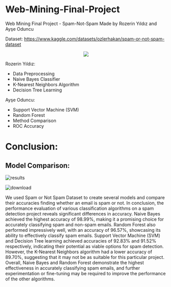 # Web-Mining-Final-Project
Web Mining Final Project - Spam-Not-Spam Made by Rozerin Yıldız and Ayşe Oduncu

Dataset: https://www.kaggle.com/datasets/ozlerhakan/spam-or-not-spam-dataset


<p align="center">
  <img src="https://github.com/Web-Mining-Final-Project/Web-Mining-Final-Project/assets/59964531/0e24f840-d859-45bc-bcad-091de3084d1d">
</p>

Rozerin Yıldız:
- Data Preprocessing  
- Naive Bayes Classifier 
- K-Nearest Neighbors Algorithm 
- Decision Tree Learning  

Ayşe Oduncu:
- Support Vector Machine (SVM)  
- Random Forest 
- Method Comparison 
- ROC Accuracy 


# Conclusion:

## Model Comparison:
![results](https://github.com/Web-Mining-Final-Project/Web-Mining-Final-Project/assets/59964531/e7b15a8c-e515-46f7-a796-d3524f15a1b6)

![download](https://github.com/Web-Mining-Final-Project/Web-Mining-Final-Project/assets/59964531/874f4b7c-2734-4357-aed4-c01a21dfa3aa)


We used Spam or Not Spam Dataset to create several models and compare their
accuracies finding whether an email is spam or not. In conclusion, the performance
evaluation of various classification algorithms on a spam detection project reveals
significant differences in accuracy. Naive Bayes achieved the highest accuracy of 98.99%,
making it a promising choice for accurately classifying spam and non-spam emails.
Random Forest also performed impressively well, with an accuracy of 96.57%,
showcasing its ability to effectively classify spam emails. Support Vector Machine (SVM)
and Decision Tree learning achieved accuracies of 92.83% and 91.52% respectively,
indicating their potential as viable options for spam detection. However, the K-Nearest
Neighbors algorithm had a lower accuracy of 89.70%, suggesting that it may not be as
suitable for this particular project. Overall, Naive Bayes and Random Forest demonstrate
the highest effectiveness in accurately classifying spam emails, and further
experimentation or fine-tuning may be required to improve the performance of the
other algorithms.



